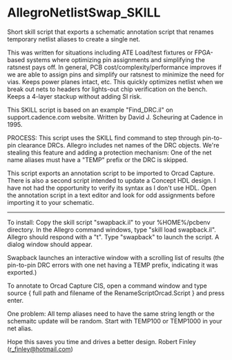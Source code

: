# AllegroNetlistSwap_SKILL
Short skill script that exports a schematic annotation script that renames temporary netlist aliases to create a single net.

This was written for situations including ATE Load/test fixtures or FPGA-based systems where optimizing pin assignments and simplifying the ratsnest pays off.  In general, PCB cost/complexity/performance improves if we are able to assign pins and simplify our ratsnest to minimize the need for vias.   Keeps power planes intact, etc.  This quickly optimizes netlist when we break out nets to headers for lights-out chip verification on the bench.   Keeps a 4-layer stackup without adding SI risk.

This SKILL script is based on an example "Find_DRC.il" on support.cadence.com website.   Written by David J. Scheuring at Cadence in 1995.


PROCESS:
This script uses the SKILL find command to step through pin-to-pin clearance DRCs.  Allegro includes net names of the DRC objects.   We're stealing this feature and adding a protection mechanism:  One of the net name aliases must have a "TEMP" prefix or the DRC is skipped.

This script exports an annotation script to be imported to Orcad Capture.  There is also a second script intended to update a Concept HDL design.   I have not had the opportunity to verify its syntax as I don't use HDL.  Open the annotation script in a text editor and look for odd assignments before importing it to your schematic.

---------------------
To install:  Copy the skill script "swapback.il" to your %HOME%/pcbenv directory.
In the Allegro command windows, type "skill load swapback.il".   Allegro should respond with a "t".
Type "swapback" to launch the script.   A dialog window should appear.

Swapback launches an interactive window with a scrolling list of results (the pin-to-pin DRC errors with one net having a TEMP prefix, indicating it was exported.)

To annotate to Orcad Capture CIS, open a command window and type
      source {  full path and filename of the RenameScriptOrcad.Script } and press enter.

One problem:  All temp aliases need to have the same string length or the schemaitc update will be random.  Start with TEMP100 or TEMP1000 in your net alias.

Hope this saves you time and drives a better design.
Robert Finley (r_finley@hotmail.com)
